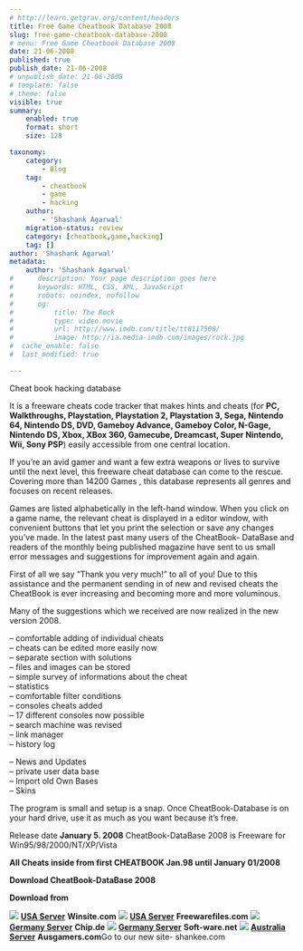 ```yaml
---
# http://learn.getgrav.org/content/headers
title: Free Game Cheatbook Database 2008
slug: free-game-cheatbook-database-2008
# menu: Free Game Cheatbook Database 2008
date: 21-06-2008
published: true
publish_date: 21-06-2008
# unpublish_date: 21-06-2008
# template: false
# theme: false
visible: true
summary:
    enabled: true
    format: short
    size: 128

taxonomy:
    category:
        - Blog
    tag:
        - cheatbook
        - game
        - hacking
    author:
        - 'Shashank Agarwal'
    migration-status: review
    category: [cheatbook,game,hacking]
    tag: []
author: 'Shashank Agarwal'
metadata:
    author: 'Shashank Agarwal'
#      description: Your page description goes here
#      keywords: HTML, CSS, XML, JavaScript
#      robots: noindex, nofollow
#      og:
#          title: The Rock
#          type: video.movie
#          url: http://www.imdb.com/title/tt0117500/
#          image: http://ia.media-imdb.com/images/rock.jpg
#  cache_enable: false
#  last_modified: true

---
```


Cheat book hacking database

It is a freeware cheats code tracker that makes hints and cheats (for **PC, Walkthroughs, Playstation, Playstation 2, Playstation 3, Sega, Nintendo 64, Nintendo DS, DVD, Gameboy Advance, Gameboy Color, N-Gage, Nintendo DS, Xbox, XBox 360, Gamecube, Dreamcast, Super Nintendo, Wii, Sony PSP**) easily accessible from one central location.

If you’re an avid gamer and want a few extra weapons or lives to survive until the next level, this freeware cheat database can come to the rescue. Covering more than 14200 Games , this database represents all genres and focuses on recent releases.

Games are listed alphabetically in the left-hand window. When you click on a game name, the relevant cheat is displayed in a editor window, with convenient buttons that let you print the selection or save any changes you’ve made. In the latest past many users of the CheatBook- DataBase and readers of the monthly being published magazine have sent to us small error messages and suggestions for improvement again and again.

First of all we say “Thank you very much!” to all of you! Due to this assistance and the permanent sending in of new and revised cheats the CheatBook is ever increasing and becoming more and more voluminous.

 Many of the suggestions which we received are now realized in the new version 2008.

 – comfortable adding of individual cheats  
 – cheats can be edited more easily now  
 – separate section with solutions  
 – files and images can be stored  
 – simple survey of informations about the cheat  
 – statistics  
 – comfortable filter conditions  
 – consoles cheats added  
 – 17 different consoles now possible  
 – search machine was revised  
 – link manager  
 – history log

– News and Updates  
 – private user data base  
 – Import old Own Bases  
 – Skins

The program is small and setup is a snap. Once CheatBook-Database is on your hard drive, use it as much as you want because it’s free.

Release date **January 5. 2008** CheatBook-DataBase 2008 is Freeware for Win95/98/2000/NT/XP/Vista

**All Cheats inside from first CHEATBOOK Jan.98 until January 01/2008**

 **Download CheatBook-DataBase 2008**

   **Download from**

   ![](http://www.cheatbook.de/im/arrow.gif) [**USA Server**](http://www.winsite.com/bin/Info?34000000036601 "Download CheatBook-DataBase 2008") **Winsite.com** ![](http://www.cheatbook.de/im/arrow.gif) [**USA Server**](http://www.freewarefiles.com/downloads_counter.php?programid=38896 "Download CheatBook-DataBase 2008") **Freewarefiles.com** ![](http://www.cheatbook.de/im/arrow.gif) [**Germany Server**](http://www.chip.de/downloads/c1_downloads_12993315.html?tid1=9232&tid2=0 "Download CheatBook-DataBase 2008") **Chip.de** ![](http://www.cheatbook.de/im/arrow.gif) [**Germany Server**](http://cheatbook-database.soft-ware.net/download.asp "Download CheatBook-DataBase 2008") **Soft-ware.net** ![](http://www.cheatbook.de/im/arrow.gif) [**Australia Server**](http://www.ausgamers.com/files/details/html/34969 "Download CheatBook-DataBase 2008") **Ausgamers.com**Go to our new site- shankee.com
